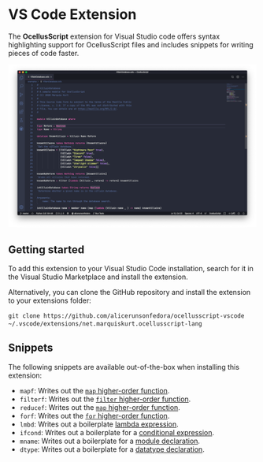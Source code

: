 # VS Code Extension

The **OcellusScript** extension for Visual Studio code offers syntax highlighting support for OcellusScript files and includes snippets for writing pieces of code faster.

![Visual Studio Code with OcellusScript file](./vscode.png)

## Getting started

To add this extension to your Visual Studio Code installation, search for it in the Visual Studio Marketplace and install the extension.

Alternatively, you can clone the GitHub repository and install the extension to your extensions folder:

```
git clone https://github.com/alicerunsonfedora/ocellusscript-vscode ~/.vscode/extensions/net.marquiskurt.ocellusscript-lang
```

## Snippets

The following snippets are available out-of-the-box when installing this extension:

- `mapf`: Writes out the [`map` higher-order function](../language/07-hoc/#map).
- `filterf`: Writes out the [`filter` higher-order function](../language/07-hoc/#filter).
- `reducef`: Writes out the [`map` higher-order function](../language/07-hoc/#reduce).
- `forf`: Writes out the [`for` higher-order function](../language/07-hoc/#for).
- `lmbd`: Writes out a boilerplate [lambda expression](../language/07-hoc/#lambda-functions).
- `ifcond`: Writes out a boilerplate for a [conditional expression](../language/03-conditionals/#working-with-conditionals).
- `mname`: Writes out a boilerplate for a [module declaration](../language/09-modules/).
- `dtype`: Writes out a boilerplate for a [datatype declaration](../language/05-types/).